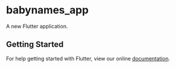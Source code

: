 # babynames_app

A new Flutter application.

## Getting Started

For help getting started with Flutter, view our online
[documentation](https://flutter.io/).
